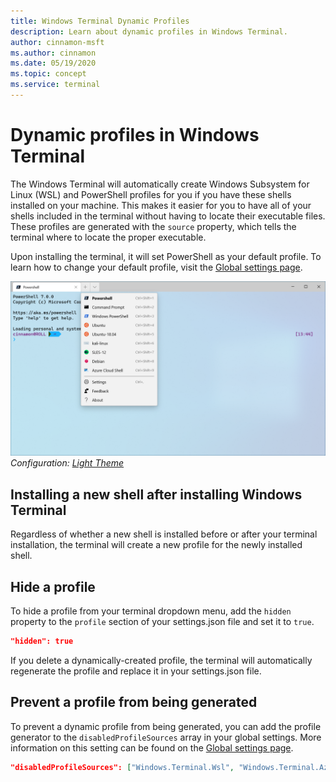 ```yaml
---
title: Windows Terminal Dynamic Profiles
description: Learn about dynamic profiles in Windows Terminal.
author: cinnamon-msft
ms.author: cinnamon
ms.date: 05/19/2020
ms.topic: concept
ms.service: terminal
---
```


# Dynamic profiles in Windows Terminal

The Windows Terminal will automatically create Windows Subsystem for Linux (WSL) and PowerShell profiles for you if you have these shells installed on your machine. This makes it easier for you to have all of your shells included in the terminal without having to locate their executable files. These profiles are generated with the `source` property, which tells the terminal where to locate the proper executable.

Upon installing the terminal, it will set PowerShell as your default profile. To learn how to change your default profile, visit the [Global settings page](./customize-settings/global-settings.md).

![Windows Terminal dynamic profiles](./images/dynamic-profiles.png)
_Configuration: [Light Theme](./custom-terminal-gallery/frosted-glass-theme.md)_

## Installing a new shell after installing Windows Terminal

Regardless of whether a new shell is installed before or after your terminal installation, the terminal will create a new profile for the newly installed shell.

## Hide a profile

To hide a profile from your terminal dropdown menu, add the `hidden` property to the `profile` section of your settings.json file and set it to `true`.

```json
"hidden": true
```

If you delete a dynamically-created profile, the terminal will automatically regenerate the profile and replace it in your settings.json file.

## Prevent a profile from being generated

To prevent a dynamic profile from being generated, you can add the profile generator to the `disabledProfileSources` array in your global settings. More information on this setting can be found on the [Global settings page](./customize-settings/global-settings.md#disable-dynamic-profiles).

```json
"disabledProfileSources": ["Windows.Terminal.Wsl", "Windows.Terminal.Azure", "Windows.Terminal.PowershellCore"]
```
